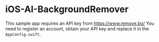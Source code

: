# iOS-AI-BackgroundRemover
This sample app requires an API key from https://www.remove.bg/
You need to register an account, obtain your API key and replace it in the `AppConfig.swift`.
